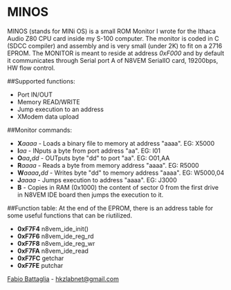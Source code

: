 MINOS
================


MINOS (stands for MINi OS) is a small ROM Monitor I wrote for the Ithaca Audio Z80 CPU card inside my S-100 computer.
The monitor is coded in C (SDCC compiler) and assembly and is very small (under 2K) to fit on a 2716 EPROM.
The MONITOR is meant to reside at address _0xF000_ and by default it communicates through Serial port A of N8VEM SerialIO card, 19200bps, HW flow control.

##Supported functions:
* Port IN/OUT
* Memory READ/WRITE
* Jump execution to an address
* XModem data upload

##Monitor commands:
* **X**_aaaa_		- Loads a binary file to memory at address "aaaa". EG: X5000
* **I**_aa_		- INputs a byte from port address "aa". EG: I01
* **O**_aa_**,**_dd_	- OUTputs byte "dd" to port "aa". EG: O01,AA
* **R**_aaaa_		- Reads a byte from memory address "aaaa". EG: R5000
* **W**_aaaa_**,**_dd_	- Writes byte "dd" to memory address "aaaa". EG: W5000,04
* **J**_aaaa_		- Jumps execution to address "aaaa". EG: J3000
* **B**			- Copies in RAM (0x1000)  the content of sector 0 from the first drive in N8VEM IDE board then jumps the execution to it.

##Function table:
At the end of the EPROM, there is an address table for some useful functions that can be riutilized.
* **0xF7F4** n8vem\_ide\_init()
* **0xF7F6** n8vem\_ide\_reg\_rd
* **0xF7F8** n8vem\_ide\_reg\_wr
* **0xF7FA** n8vem\_ide\_read
* **0xF7FC** getchar
* **0xF7FE** putchar

[Fabio Battaglia](https://plus.google.com/+FabioBattaglia) - hkzlabnet@gmail.com
